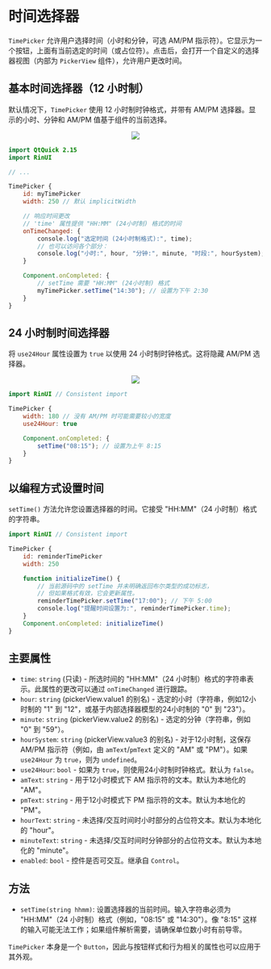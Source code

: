 # 时间选择器

`TimePicker` 允许用户选择时间（小时和分钟，可选 AM/PM 指示符）。它显示为一个按钮，上面有当前选定的时间（或占位符）。点击后，会打开一个自定义的选择器视图（内部为 `PickerView` 组件），允许用户更改时间。

## 基本时间选择器（12 小时制）

默认情况下，`TimePicker` 使用 12 小时制时钟格式，并带有 AM/PM 选择器。显示的小时、分钟和 AM/PM 值基于组件的当前选择。

<div align="center">
  <img src="/assets/images/DateAndTime/TimePicker/timepicker-12hr.png"> <!-- 占位符：图片路径待确认或创建 -->
</div>

```qml
import QtQuick 2.15
import RinUI

// ...

TimePicker {
    id: myTimePicker
    width: 250 // 默认 implicitWidth

    // 响应时间更改
    // 'time' 属性提供 "HH:MM" (24小时制) 格式的时间
    onTimeChanged: { 
        console.log("选定时间 (24小时制格式):", time); 
        // 也可以访问各个部分：
        console.log("小时:", hour, "分钟:", minute, "时段:", hourSystem); // hourSystem 是 AM/PM
    }

    Component.onCompleted: {
        // setTime 需要 "HH:MM" (24小时制) 格式
        myTimePicker.setTime("14:30"); // 设置为下午 2:30
    }
}
```

## 24 小时制时间选择器

将 `use24Hour` 属性设置为 `true` 以使用 24 小时制时钟格式。这将隐藏 AM/PM 选择器。

<div align="center">
  <img src="/assets/images/DateAndTime/TimePicker/timepicker-24hr.png"> <!-- 占位符：图片路径待确认或创建 -->
</div>

```qml
import RinUI // Consistent import

TimePicker {
    width: 180 // 没有 AM/PM 时可能需要较小的宽度
    use24Hour: true

    Component.onCompleted: {
        setTime("08:15"); // 设置为上午 8:15
    }
}
```

## 以编程方式设置时间

`setTime()` 方法允许您设置选择器的时间。它接受 "HH:MM"（24 小时制）格式的字符串。

```qml
import RinUI // Consistent import

TimePicker {
    id: reminderTimePicker
    width: 250

    function initializeTime() {
        // 当前源码中的 setTime 并未明确返回布尔类型的成功标志，
        // 但如果格式有效，它会更新属性。
        reminderTimePicker.setTime("17:00"); // 下午 5:00
        console.log("提醒时间设置为:", reminderTimePicker.time);
    }
    Component.onCompleted: initializeTime()
}
```

## 主要属性

*   `time`: `string` (只读) - 所选时间的 "HH:MM"（24 小时制）格式的字符串表示。此属性的更改可以通过 `onTimeChanged` 进行跟踪。
*   `hour`: `string` (pickerView.value1 的别名) - 选定的小时（字符串，例如12小时制的 "1" 到 "12"，或基于内部选择器模型的24小时制的 "0" 到 "23"）。
*   `minute`: `string` (pickerView.value2 的别名) - 选定的分钟（字符串，例如 "0" 到 "59"）。
*   `hourSystem`: `string` (pickerView.value3 的别名) - 对于12小时制，这保存 AM/PM 指示符（例如，由 `amText`/`pmText` 定义的 "AM" 或 "PM"）。如果 `use24Hour` 为 `true`，则为 `undefined`。
*   `use24Hour`: `bool` - 如果为 `true`，则使用24小时制时钟格式。默认为 `false`。
*   `amText`: `string` - 用于12小时模式下 AM 指示符的文本。默认为本地化的 "AM"。
*   `pmText`: `string` - 用于12小时模式下 PM 指示符的文本。默认为本地化的 "PM"。
*   `hourText`: `string` - 未选择/交互时间时小时部分的占位符文本。默认为本地化的 "hour"。
*   `minuteText`: `string` - 未选择/交互时间时分钟部分的占位符文本。默认为本地化的 "minute"。
*   `enabled`: `bool` - 控件是否可交互。继承自 `Control`。

## 方法

*   `setTime(string hhmm)`: 设置选择器的当前时间。输入字符串必须为 "HH:MM"（24 小时制）格式（例如，"08:15" 或 "14:30"）。像 "8:15" 这样的输入可能无法工作；如果组件解析需要，请确保单位数小时有前导零。

`TimePicker` 本身是一个 `Button`，因此与按钮样式和行为相关的属性也可以应用于其外观。
```

